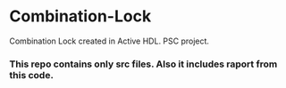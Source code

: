 # Combination-Lock
Combination Lock created in Active HDL. PSC project.

### This repo contains only src files. Also it includes raport from this code.